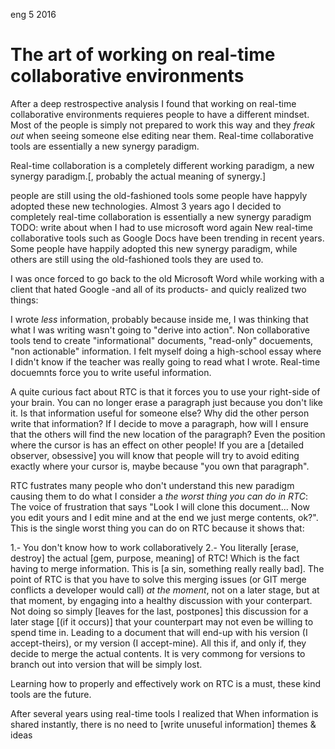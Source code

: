 <permalink>eng</permalink>
<month>5</month>
<year>2016</year>

# The art of working on real-time collaborative environments

After a deep restrospective analysis I found that working on real-time collaborative environments requieres people to have a different mindset. Most of the people is simply not prepared to work this way and they *freak out* when seeing someone else editing near them. Real-time collaborative tools are essentially a new synergy paradigm.

<hidden>Real-time collaboration is a completely different working paradigm, a new synergy paradigm.[, probably the actual meaning of synergy.]</hidden>

<hidden>people are still using the old-fashioned tools some people have happyly adopted these new technologies. Almost 3 years ago I decided to completely </hidden>
<hidden>real-time collaboration is essentially a new synergy paradigm</hidden>
<hidden>TODO: write about when I had to use microsoft word again</hidden>
<hidden>New real-time collaborative tools such as Google Docs have been trending in recent years. Some people have happily adopted this new synergy paradigm, while others are still using the old-fashioned tools they are used to.</hidden>

<hidden>I was once forced to go back to the old Microsoft Word while working with a client that hated Google -and all of its products- and quicly realized two things:</hidden>

<hidden>I wrote *less* information, probably because inside me, I was thinking that what I was writing wasn't going to "derive into action". Non collaborative tools tend to create "informational" documents, "read-only" docuements, "non actionable" information. I felt myself doing a high-school essay where I didn't know if the teacher was really going to read what I wrote. Real-time docuemnts force you to write useful information.</hidden>


<hidden>A quite curious fact about RTC is that it forces you to use your right-side of your brain. You can no longer erase a paragraph just because you don't like it. Is that information useful for someone else? Why did the other person write that information? If I decide to move a paragraph, how will I ensure that the others will find the new location of the paragraph? Even the position where the cursor is has an effect on other people! If you are a [detailed observer, obsessive] you will know that people will try to avoid editing exactly where your cursor is, maybe because "you own that paragraph".</hidden>


<hidden>RTC fustrates many people who don't understand this new paradigm causing them to do what I consider a *the worst thing you can do in RTC*: The voice of frustration that says "Look I will clone this document... Now you edit yours and I edit mine and at the end we just merge contents, ok?". This is the single worst thing you can do on RTC because it shows that:</hidden>

<hidden>1.- You don't know how to work collaboratively</hidden>
<hidden>2.- You literally [erase, destroy] the actual [gem, purpose, meaning] of RTC! Which is the fact having to merge information. This is [a sin, something really really bad]. The point of RTC is that you have to solve this merging issues (or GIT merge conflicts a developer would call) *at the moment*, not on a later stage, but at that moment, by engaging into a healthy discussion with your conterpart. Not doing so simply [leaves for the last, postpones] this discussion for a later stage [(if it occurs)] that your counterpart may not even be willing to spend time in. Leading to a document that will end-up with his version (I accept-theirs), or my version (I accept-mine). All this if, and only if, they decide to merge the actual contents. It is very commong for versions to branch out into version that will be simply lost.</hidden>

<hidden>Learning how to properly and effectively work on RTC is a must, these kind tools are the future.</hidden>

<hidden>After several years using real-time tools I realized that </hidden>
<hidden>When information is shared instantly, there is no need to [write unuseful information]</hidden>
<hidden>themes & ideas</hidden>

